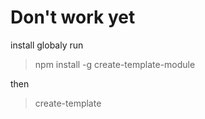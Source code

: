 # Don't work yet

install globaly run 

>npm install -g create-template-module

then

>create-template

